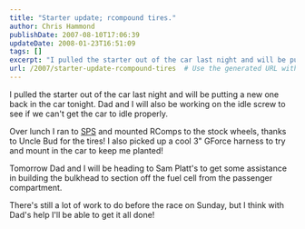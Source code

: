 ```yaml
---
title: "Starter update; rcompound tires."
author: Chris Hammond
publishDate: 2007-08-10T17:06:39
updateDate: 2008-01-23T16:51:09
tags: []
excerpt: "I pulled the starter out of the car last night and will be putting a new one back in the car tonight. Dad and I will also be working on the idle screw to see if we can't get the car to idle properly. Over lunch I ran to SPS and mounted RComps to the stock wheels, thanks to Uncle Bud for the tires! I also picked up a cool 3\" GForce harness to try and mount in the car to keep me planted! Tomorrow Dad and I will be heading to Sam Platt's to get some assistance in building the bulkhead to section off the fuel cell from the passenger compartment. There's still a lot of work to do before the race on Sunday, but I think with Dad's help I'll be able to get it all..."
url: /2007/starter-update-rcompound-tires  # Use the generated URL with year
---
```

<p>I pulled the starter out of the car last night and will be putting a new one back in the car tonight. Dad and I will also be working on the idle screw to see if we can't get the car to idle properly.</p> <p>Over lunch I ran to <a href="https://www.soloperformance.com/">SPS</a> and mounted RComps to the stock wheels, thanks to Uncle Bud for the tires! I also picked up a cool 3&quot; GForce harness to try and mount in the car to keep me planted!</p> <p>Tomorrow Dad and I will be heading to Sam Platt's to get some assistance in building the bulkhead to section off the fuel cell from the passenger compartment.</p> <p>There's still a lot of work to do before the race on Sunday, but I think with Dad's help I'll be able to get it all done!</p>

